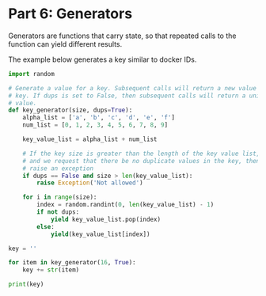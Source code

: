 # Part 6: Generators

Generators are functions that carry state, so that repeated calls to the function can yield different results. 

The example below generates a key similar to docker IDs.

```python
import random

# Generate a value for a key. Subsequent calls will return a new value for the
# key. If dups is set to False, then subsequent calls will return a unique
# value.
def key_generator(size, dups=True):
    alpha_list = ['a', 'b', 'c', 'd', 'e', 'f']
    num_list = [0, 1, 2, 3, 4, 5, 6, 7, 8, 9]

    key_value_list = alpha_list + num_list

    # If the key size is greater than the length of the key value list, 
    # and we request that there be no duplicate values in the key, then
    # raise an exception
    if dups == False and size > len(key_value_list):
        raise Exception('Not allowed')

    for i in range(size):
        index = random.randint(0, len(key_value_list) - 1)
        if not dups:
            yield key_value_list.pop(index)
        else:
            yield(key_value_list[index])

key = ''

for item in key_generator(16, True):
    key += str(item)

print(key)
```